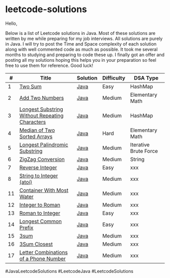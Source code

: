 # leetcode-solutions

Hello,

Below is a list of Leetcode solutions in Java. Most of these solutions are written by me while preparing for my job interviews.
All solutions are purely in Java. I will try to post the Time and Space complexity of each solution along with well commented code as much as possible.
It took me several months to studying and preparing to code these up. I finally got an offer and posting all my solutions hoping this helps you in your preparation so feel free to use them for reference. Good luck!

\# | Title | Solution | Difficulty | DSA Type
--- | --- | --- | --- | ---
1 | [Two Sum](https://leetcode.com/problems/two-sum/) | [Java](https://github.com/yashadukia/leetcode-solutions/blob/main/Java/0001_E_Two_Sum.java) | Easy | HashMap
2 | [Add Two Numbers](https://leetcode.com/problems/add-two-numbers/) | [Java](https://github.com/yashadukia/leetcode-solutions/blob/main/Java/0002_M_Add_Two_Numbers.java) | Medium | Elementary Math
3 | [Longest Substring Without Repeating Characters](https://leetcode.com/problems/longest-substring-without-repeating-characters/) | [Java](https://github.com/yashadukia/leetcode-solutions/blob/main/Java/0003_M_Longest_Substring_Without_Repeating_Characters.java) | Medium | HashMap
4 | [Median of Two Sorted Arrays](https://leetcode.com/problems/median-of-two-sorted-arrays/) | [Java](https://github.com/yashadukia/leetcode-solutions/blob/main/Java/0004_H_Median_of_Two_Sorted_Arrays.java) | Hard | Elementary Math
5 | [Longest Palindromic Substring](https://leetcode.com/problems/longest-palindromic-substring/) | [Java](https://github.com/yashadukia/leetcode-solutions/blob/main/Java/0005_M_Longest_Palindromic_Substring.java) | Medium | Iterative Brute Force
6 | [ZigZag Conversion](https://leetcode.com/problems/zigzag-conversion/) | [Java](https://github.com/yashadukia/leetcode-solutions/blob/main/Java/0006_M_ZigZag_Conversion.java) | Medium | String
7 | [Reverse Integer](https://leetcode.com/problems/reverse-integer/) | [Java](https://github.com/yashadukia/leetcode-solutions/blob/main/Java/0007_E_Reverse_Integer.java) | Easy | xxx
8 | [String to Integer (atoi)](https://leetcode.com/problems/string-to-integer-atoi/) | [Java](https://github.com/yashadukia/leetcode-solutions/blob/main/Java/0008_M_String_to_Integer_atoi.java) | Medium | xxx
11 | [Container With Most Water](https://leetcode.com/problems/container-with-most-water/) | [Java](https://github.com/yashadukia/leetcode-solutions/blob/main/Java/0011_M_Container_With_Most_Water.java) | Medium | xxx
12 | [Integer to Roman](https://leetcode.com/problems/integer-to-roman/) | [Java](https://github.com/yashadukia/leetcode-solutions/blob/main/Java/0012_M_Integer_to_Roman.java) | Medium | xxx
13 | [Roman to Integer](https://leetcode.com/problems/roman-to-integer/) | [Java](https://github.com/yashadukia/leetcode-solutions/blob/main/Java/0013_E_Roman_to_Integer.java) | Easy | xxx
14 | [Longest Common Prefix](https://leetcode.com/problems/longest-common-prefix/) | [Java](https://github.com/yashadukia/leetcode-solutions/blob/main/Java/0014_E_Longest_Common_Prefix.java) | Easy | xxx
15 | [3sum](https://leetcode.com/problems/3sum/) | [Java](https://github.com/yashadukia/leetcode-solutions/blob/main/Java/0015_M_3Sum.java) | Medium | xxx
16 | [3Sum Closest](https://leetcode.com/problems/3sum-closest/) | [Java](https://github.com/yashadukia/leetcode-solutions/blob/main/Java/0016_M_3Sum_Closest.java) | Medium | xxx
17 | [Letter Combinations of a Phone Number](https://leetcode.com/problems/letter-combinations-of-a-phone-number/) | [Java](https://github.com/yashadukia/leetcode-solutions/blob/main/Java/0017_M_Letter_Combinations_of_a_Phone_Number.java) | Medium | xxx



#JavaLeetcodeSolutions #LeetcodeJava #LeetcodeSolutions
